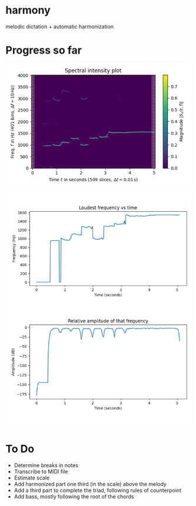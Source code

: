 # harmony
melodic dictation + automatic harmonization


# Progress so far
![spectral plot of recording](img/spectral_plot.png)

![amplitude and loudest frequency](img/freq_amp.png)

# To Do
- Determine breaks in notes
- Transcribe to MIDI file
- Estimate scale
- Add harmonized part one third (in the scale) above the melody
- Add a third part to complete the triad, following rules of counterpoint
- Add bass, mostly following the root of the chords
